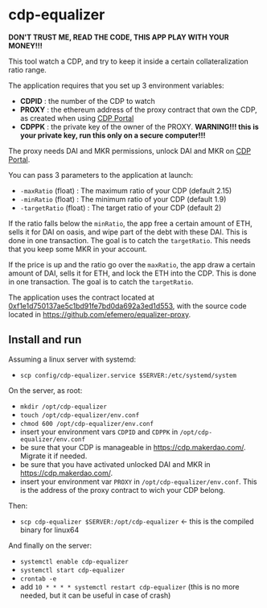 # cdp-equalizer

__DON'T TRUST ME, READ THE CODE, THIS APP PLAY WITH YOUR MONEY!!!__

This tool watch a CDP, and try to keep it inside a certain collateralization ratio range.

The application requires that you set up 3 environment variables:

- __CDPID__ : the number of the CDP to watch
- __PROXY__ : the ethereum address of the proxy contract that own the CDP, as created when using [CDP Portal](https://cdp.makerdao.com/)
- __CDPPK__ : the private key of the owner of the PROXY.
__WARNING!!! this is your private key, run this only on a secure computer!!!__

The proxy needs DAI and MKR permissions, unlock DAI and MKR on [CDP Portal](https://cdp.makerdao.com/).

You can pass 3 parameters to the application at launch:

- `-maxRatio` (float) : The maximum ratio of your CDP (default 2.15)
- `-minRatio` (float) : The minimum ratio of your CDP (default 1.9)
- `-targetRatio` (float) : The target ratio of your CDP (default 2)

If the ratio falls below the `minRatio`, 
the app free a certain amount of ETH, 
sells it for DAI on oasis, and wipe part of the debt with these DAI. 
This is done in one transaction.
The goal is to catch the `targetRatio`.
This needs that you keep some MKR in your account.

If the price is up and the ratio go over the `maxRatio`,
the app draw a certain amount of DAI, sells it for ETH, 
and lock the ETH into the CDP.
This is done in one transaction.
The goal is to catch the `targetRatio`.

The application uses the contract located at [0xf1e1d750137ae5c1bd91fe7bd0da692a3ed1d553](https://etherscan.io/address/0xf1e1d750137ae5c1bd91fe7bd0da692a3ed1d553), with the source code located in <https://github.com/efemero/equalizer-proxy>.

## Install and run

Assuming a linux server with systemd:

- `scp config/cdp-equalizer.service $SERVER:/etc/systemd/system`

On the server, as root:

- `mkdir /opt/cdp-equalizer`
- `touch /opt/cdp-equalizer/env.conf`
- `chmod 600 /opt/cdp-equalizer/env.conf`
- insert your environment vars `CDPID` and `CDPPK` in `/opt/cdp-equalizer/env.conf`
- be sure that your CDP is manageable in <https://cdp.makerdao.com/>. Migrate it if needed.
- be sure that you have activated unlocked DAI and MKR in <https://cdp.makerdao.com/>.
- insert your environment var `PROXY` in `/opt/cdp-equalizer/env.conf`. This is the address of the proxy contract to wich your CDP belong.

Then:

- `scp cdp-equalizer $SERVER:/opt/cdp-equalizer` <- this is the compiled binary for linux64

And finally on the server:

- `systemctl enable cdp-equalizer`
- `systemctl start cdp-equalizer`
- `crontab -e`
- add `10 * * * * systemctl restart cdp-equalizer` (this is no more needed, but it can be useful in case of crash)

